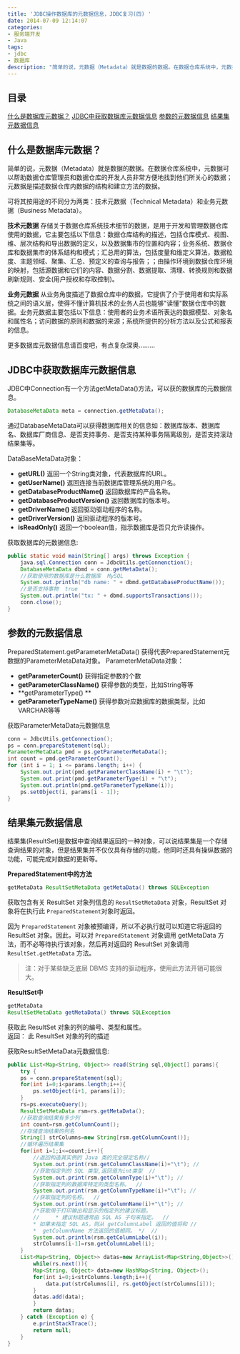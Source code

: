 ```yaml
---
title: 'JDBC操作数据库的元数据信息，JDBC复习(四) '
date: 2014-07-09 12:14:07
categories:
- 服务端开发
- Java
tags:
- jdbc
- 数据库
description: "简单的说，元数据（Metadata）就是数据的数据。在数据仓库系统中，元数据可以帮助数据仓库管理员和数据仓库的开发人员非常方便地找到他们所关心的数据；元数据是描述数据仓库内数据的结构和建立方法的数据。"
---
```


## 目录

[什么是数据库元数据？](./#什么是数据库元数据？)
[JDBC中获取数据库元数据信息](./#JDBC中获取数据库元数据信息)
[参数的元数据信息](./#参数的元数据信息)
[结果集元数据信息](./#结果集元数据信息)

## 什么是数据库元数据？

简单的说，元数据（Metadata）就是数据的数据。在数据仓库系统中，元数据可以帮助数据仓库管理员和数据仓库的开发人员非常方便地找到他们所关心的数据；元数据是描述数据仓库内数据的结构和建立方法的数据。

可将其按用途的不同分为两类：技术元数据（Technical Metadata）和业务元数据（Business Metadata）。

**技术元数据**
存储关于数据仓库系统技术细节的数据，是用于开发和管理数据仓库使用的数据，它主要包括以下信息：数据仓库结构的描述，包括仓库模式、视图、维、层次结构和导出数据的定义，以及数据集市的位置和内容；业务系统、数据仓库和数据集市的体系结构和模式；汇总用的算法，包括度量和维定义算法，数据粒度、主题领域、聚集、汇总、预定义的查询与报告；；由操作环境到数据仓库环境的映射，包括源数据和它们的内容、数据分割、数据提取、清理、转换规则和数据刷新规则、安全(用户授权和存取控制)。

**业务元数据**
从业务角度描述了数据仓库中的数据，它提供了介于使用者和实际系统之间的语义层，使得不懂计算机技术的业务人员也能够"读懂"数据仓库中的数据。业务元数据主要包括以下信息：使用者的业务术语所表达的数据模型、对象名和属性名；访问数据的原则和数据的来源；系统所提供的分析方法以及公式和报表的信息。

更多数据库元数据信息请百度吧，有点复杂深奥.........

## JDBC中获取数据库元数据信息 

JDBC中Connection有一个方法getMetaData()方法，可以获的数据库的元数据信息。
```java
DatabaseMetaData meta = connection.getMetaData();
```

通过DatabaseMetaData可以获得数据库相关的信息如：数据库版本、数据库名、数据库厂商信息、是否支持事务、是否支持某种事务隔离级别，是否支持滚动结果集等。

DataBaseMetaData对象：
- **getURL()** 返回一个String类对象，代表数据库的URL。 
- **getUserName()** 返回连接当前数据库管理系统的用户名。 
- **getDatabaseProductName()** 返回数据库的产品名称。 
- **getDatabaseProductVersion()** 返回数据库的版本号。
- **getDriverName()** 返回驱动驱动程序的名称。 
- **getDriverVersion()** 返回驱动程序的版本号。 
- **isReadOnly()** 返回一个boolean值，指示数据库是否只允许读操作。

获取数据库的元数据信息:
```java
public static void main(String[] args) throws Exception {
    java.sql.Connection conn = JdbcUtils.getConnenction();
    DatabaseMetaData dbmd = conn.getMetaData();
    //获取使用的数据库是什么数据库  MySQL
    System.out.println("db name: " + dbmd.getDatabaseProductName());
    //是否支持事物  true
    System.out.println("tx: " + dbmd.supportsTransactions());
    conn.close();
}
```

## 参数的元数据信息

PreparedStatement.getParameterMetaData() 
获得代表PreparedStatement元数据的ParameterMetaData对象。 
ParameterMetaData对象：
- **getParameterCount()** 获得指定参数的个数
- **getParameterClassName()** 获得参数的类型，比如String等等
- **getParameterType() **
- **getParameterTypeName()** 获得参数对应数据库的数据类型，比如VARCHAR等等

获取ParameterMetaData元数据信息
```java
conn = JdbcUtils.getConnection();
ps = conn.prepareStatement(sql);
ParameterMetaData pmd = ps.getParameterMetaData();
int count = pmd.getParameterCount();
for (int i = 1; i <= params.length; i++) {
    System.out.print(pmd.getParameterClassName(i) + "\t");
    System.out.print(pmd.getParameterType(i) + "\t");
    System.out.println(pmd.getParameterTypeName(i));
    ps.setObject(i, params[i - 1]);
}
```

## 结果集元数据信息

结果集(ResultSet)是数据中查询结果返回的一种对象，可以说结果集是一个存储查询结果的对象，但是结果集并不仅仅具有存储的功能，他同时还具有操纵数据的功能，可能完成对数据的更新等。

**PreparedStatement中的方法**
```java
getMetaData ResultSetMetaData getMetaData() throws SQLException
```
获取包含有关 ResultSet 对象列信息的 `ResultSetMetaData` 对象，ResultSet 对象将在执行此 `PreparedStatement`对象时返回。

因为 `PreparedStatement` 对象被预编译，所以不必执行就可以知道它将返回的 ResultSet 对象。因此，可以对 `PreparedStatement` 对象调用 getMetaData 方法，而不必等待执行该对象，然后再对返回的 ResultSet 对象调用 `ResultSet.getMetaData` 方法。  

> 注：对于某些缺乏底层 DBMS 支持的驱动程序，使用此方法开销可能很大。 

**ResultSet中**
```java
getMetaData
ResultSetMetaData getMetaData() throws SQLException 
```
获取此 ResultSet 对象的列的编号、类型和属性。    
返回： 此 ResultSet 对象的列的描述 

获取ResultSetMetaData元数据信息:
```java
public List<Map<String, Object>> read(String sql,Object[] params){   
    try {    
	ps = conn.prepareStatement(sql);    
	for(int i=0;i<params.length;i++){     
	    ps.setObject(i+1, params[i]);     
	}     
	rs=ps.executeQuery();     
	ResultSetMetaData rsm=rs.getMetaData();    
	//获取查询结果有多少列     
	int count=rsm.getColumnCount();     
	//存储查询结果的列名     
	String[] strColumns=new String[rsm.getColumnCount()];    
	//循环遍历结果集       
	for(int i=1;i<=count;i++){ 
	    //返回构造其实例的 Java 类的完全限定名称//    
	    System.out.print(rsm.getColumnClassName(i)+"\t"); //   
	    //获取指定列的 SQL 类型,返回值为int类型  //    
	    System.out.print(rsm.getColumnType(i)+"\t"); //    
	    //获取指定列的数据库特定的类型名称。  //    
	    System.out.print(rsm.getColumnTypeName(i)+"\t"); //    
	    //获取指定列的名称。  //    
	    System.out.print(rsm.getColumnName(i)+"\t"); //       
	    /*获取用于打印输出和显示的指定列的建议标题。 
	    //     * 建议标题通常由 SQL AS 子句来指定。  //     
	    * 如果未指定 SQL AS，则从 getColumnLabel 返回的值将和 //     
	    *  getColumnName 方法返回的值相同。 */  //    
	    System.out.println(rsm.getColumnLabel(i));     
	    strColumns[i-1]=rsm.getColumnLabel(i);     
	}     
	List<Map<String, Object>> datas=new ArrayList<Map<String,Object>>();    
        while(rs.next()){     
	    Map<String, Object> data=new HashMap<String, Object>();     
	    for(int i=0;i<strColumns.length;i++){       
	        data.put(strColumns[i], rs.getObject(strColumns[i]));      
	    }      
	    datas.add(data);     
        }     
        return datas;    
    } catch (Exception e) {     
        e.printStackTrace();    
        return null;    
    }   
} 
```